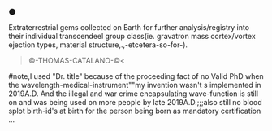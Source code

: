 🌑





Extraterrestrial gems collected on Earth for further analysis/registry into their individual 
transcendeel group class(ie. gravatron mass cortex/vortex ejection types,
material structure,.,-etcetera-so-for-).


>©-THOMAS-CATALANO-©<

#note,I used "Dr. title" because of the proceeding fact of no Valid PhD when the wavelength-medical-instrument""my invention wasn't s implemented in 2019A.D. And the illegal and war crime encapsulating wave-function is still on and was being used on more people by late 2019A.D.;;;also still no blood splot birth-id's at birth for the person being born as mandatory certification ...


